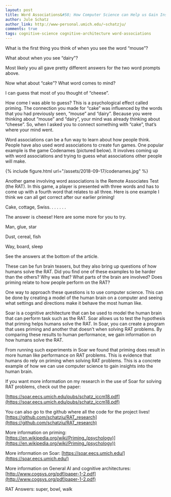 ```yaml
---
layout: post
title: Word Associations&#58; How Computer Science can Help us Gain Insight into the Human Brain
author: Jule Schatz
author_link: http://www-personal.umich.edu/~schatzju/
comments: true
tags: cognitive-science cognitive-architecture word-associations 
---
```



What is the first thing you think of when you see the word “mouse”? 

What about when you see “dairy”? 

Most likely you all gave pretty different answers for the two word prompts above. 

Now what about “cake”? What word comes to mind?

I can guess that most of you thought of “cheese”. 

How come I was able to guess? This is a psychological effect called priming. The connection you made for “cake” was influenced by the words that you had previously seen, “mouse” and “dairy”. Because you were thinking about “mouse” and “dairy”, your mind was already thinking about “cheese”. So, when I asked you to connect something with “cake”, that’s where your mind went. 

Word associations can be a fun way to learn about how people think. People have also used word associations to create fun games. One popular example is the game Codenames (pictured below). It involves coming up with word associations and trying to guess what associations other people will make.

{% include figure.html url="/assets/2018-09-17/codenames.jpg"  %}

Another game involving word associations is the Remote Associates Test (the RAT). In this game, a player is presented with three words and has to come up with a fourth word that relates to all three. Here is one example I think we can all get correct after our earlier priming!

Cake, cottage, Swiss.
.
.
.
.
.
.



The answer is cheese! Here are some more for you to try.

Man, glue, star
 
Dust, cereal, fish
 
Way, board, sleep 

See the answers at the bottom of the article.

These can be fun brain teasers, but they also bring up questions of how humans solve the RAT. Did you find one of these examples to be harder than the others? Why was that? What parts of the brain are involved? Does priming relate to how people perform on the RAT? 

One way to approach these questions is to use computer science. This can be done by creating a model of the human brain on a computer and seeing what settings and directions make it behave the most human like. 

Soar is a cognitive architecture that can be used to model the human brain that can perform task such as the RAT. Soar allows us to test the hypothesis that priming helps humans solve the RAT. In Soar, you can create a program that uses priming and another that doesn’t when solving RAT problems. By comparing these results to human performance, we gain information on how humans solve the RAT. 

From running such experiments in Soar we found that priming does result in more human like performance on RAT problems. This is evidence that humans do rely on priming when solving RAT problems. This is a concrete example of how we can use computer science to gain insights into the human brain.

If you want more information on my research in the use of Soar for solving RAT problems, check out the paper:

[https://soar.eecs.umich.edu/pubs/schatz_iccm18.pdf](https://soar.eecs.umich.edu/pubs/schatz_iccm18.pdf)

You can also go to the github where all the code for the project lives!
[https://github.com/schatzju/RAT_research](https://github.com/schatzju/RAT_research)

More information on priming: [https://en.wikipedia.org/wiki/Priming_(psychology)](https://en.wikipedia.org/wiki/Priming_(psychology))

More information on Soar: [https://soar.eecs.umich.edu/](https://soar.eecs.umich.edu/)

More information on General AI and cognitive architectures: [http://www.cogsys.org/pdf/paper-1-2.pdf](http://www.cogsys.org/pdf/paper-1-2.pdf)


RAT Answers: super, bowl, walk


